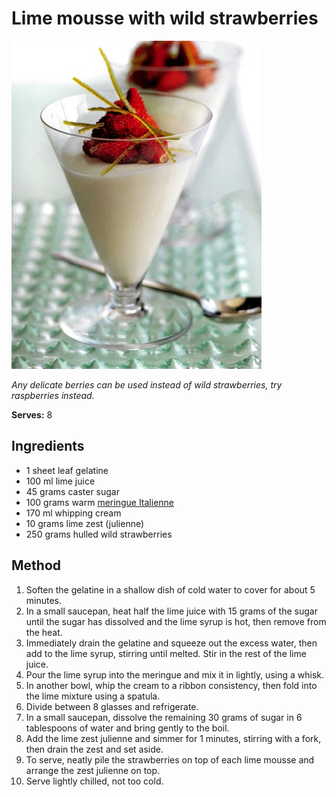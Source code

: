 # Lime mousse with wild strawberries

![Name](resources/lime-mousse.jpg)

*Any delicate berries can be used instead of wild strawberries, try raspberries instead.*

**Serves:** 8

## Ingredients
- 1 sheet leaf gelatine
- 100 ml lime juice
- 45 grams caster sugar
- 100 grams warm [meringue Italienne](../../baking/meringue/meringue-italienne.md)
- 170 ml whipping cream
- 10 grams lime zest (julienne)
- 250 grams hulled wild strawberries

## Method
1. Soften the gelatine in a shallow dish of cold water to cover for about 5 minutes.
1. In a small saucepan, heat half the lime juice with 15 grams of the sugar until the sugar has dissolved and the lime syrup is hot, then remove from the heat.
1. Immediately drain the gelatine and squeeze out the excess water, then add to the lime syrup, stirring until melted. Stir in the rest of the lime juice.
1. Pour the lime syrup into the meringue and mix it in lightly, using a whisk.
1. In another bowl, whip the cream to a ribbon consistency, then fold into the lime mixture using a spatula.
1. Divide between 8 glasses and refrigerate.
1. In a small saucepan, dissolve the remaining 30 grams of sugar in 6 tablespoons of water and bring gently to the boil.
1. Add the lime zest julienne and simmer for 1 minutes, stirring with a fork, then drain the zest and set aside.
1. To serve, neatly pile the strawberries on top of each lime mousse and arrange the zest julienne on top.
1. Serve lightly chilled, not too cold.